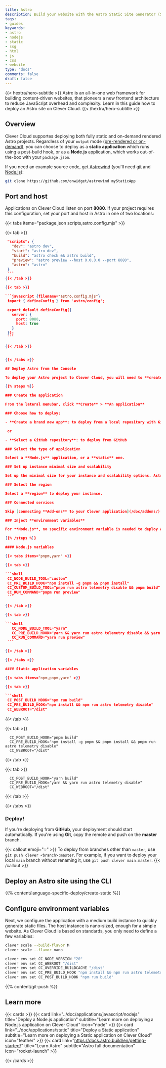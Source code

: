 ```yaml
---
title: Astro
description: Build your website with the Astro Static Site Generator (SSG) and host it on Clever Cloud. No dedicated runner needed.
tags:
- guides
keywords:
- astro 
- nodejs
- static
- ssg
- html
- js
- css
- website
type: "docs"
comments: false
draft: false
---
```


{{< hextra/hero-subtitle >}}
  Astro is an all-in-one web framework for building content-driven websites, that pioneers a new frontend architecture to reduce JavaScript overhead and complexity. Learn in this guide how to deploy an Astro site on Clever Cloud.
{{< /hextra/hero-subtitle >}}

## Overview

Clever Cloud supportes deploying both fully static and on-demand rendered Astro projects. Regardless of your `output` mode ([pre-rendered or on-demand](/en/basics/rendering-modes/)), you can choose to deploy as a **static application** which runs using a post-build hook, or as a **Node.js** application, which works out-of-the-box with your `package.json`.

If you need an example source code, get [Astrowind](https://github.com/onwidget/astrowind) (you'll need [git](https://git-scm.com/book/en/v2/Getting-Started-Installing-Git) and [Node.js](https://nodejs.org/en/learn/getting-started/how-to-install-nodejs)):
```bash
git clone https://github.com/onwidget/astrowind myStaticApp
```

## Port and host

Applications on Clever Cloud listen on port **8080**. If your project requires this configuration, set your port and host in Astro in one of two locations:

{{< tabs items="package.json scripts,astro.config.mjs" >}}

  {{< tab >}}

   ```json {filename="package.json"}
    "scripts": {
      "dev": "astro dev",
      "start": "astro dev",
      "build": "astro check && astro build",
      "preview": "astro preview --host 0.0.0.0 --port 8080",
      "astro": "astro"
    } 
    ```
  {{< /tab >}}

  {{< tab >}}

   ```javascript {filename="astro.config.mjs"}
    import { defineConfig } from 'astro/config';

    export default defineConfig({
      server: {
        port: 8080,
        host: true
      }
    });
    ```

  {{< /tab >}}


{{< /tabs >}}

## Deploy Astro from the Console

To deploy your Astro project to Clever Cloud, you will need to **create a new application**. The application wizard will walk you through the necessary configuration steps.

{{% steps %}}

### Create the application 

From the lateral menubar, click **Create** > **An application**

### Choose how to deploy:

 - **Create a brand new app**: to deploy from a local repository with Git

    or

 - **Select a GitHub repository**: to deploy from GitHub

### Select the type of application

Select a **Node.js** application, or a **static** one.

### Set up instance minimal size and scalability

Set up the minimal size for your instance and scalability options. Astro sites can typically be deployed using the **Nano** instance. Depending on your project's specifications and dependencies, you may need to adjust accordingly as you watch the metrics from the **Overview** page.

### Select the region

Select a **region** to deploy your instance.

### Connected services

Skip [connecting **Add-ons** to your Clever application](/doc/addons/) unless you're using a database or Keycloak.

### Inject **environment variables**

For **Node.js**, no specific environment variable is needed to deploy Astro if you're using **npm**. If you're using **yarn** or **pnpm**, or deploying on a Static application, set the following environment variables.

{{% /steps %}}

#### Node.js variables

{{< tabs items="pnpm,yarn" >}}
  
  {{< tab >}}

  ```shell
    CC_NODE_BUILD_TOOL="custom"
    CC_PRE_BUILD_HOOK="npm install -g pnpm && pnpm install"
    CC_CUSTOM_BUILD_TOOL="pnpm run astro telemetry disable && pnpm build"
    CC_RUN_COMMAND="pnpm run preview"
    ```

  {{< /tab >}}

  {{< tab >}}

  ```shell
      CC_NODE_BUILD_TOOL="yarn"
      CC_PRE_BUILD_HOOK="yarn && yarn run astro telemetry disable && yarn build"
      CC_RUN_COMMAND="yarn run preview"
    ```

  {{< /tab >}}

{{< /tabs >}}

#### Static application variables

{{< tabs items="npm,pnpm,yarn" >}}
  
  {{< tab >}}

  ```shell
    CC_POST_BUILD_HOOK="npm run build"
    CC_PRE_BUILD_HOOK="npm install && npm run astro telemetry disable"
    CC_WEBROOT="/dist"
  ```

  {{< /tab >}}

  {{< tab >}}

  ```shell
    CC_POST_BUILD_HOOK="pnpm build"
    CC_PRE_BUILD_HOOK="npm install -g pnpm && pnpm install && pnpm run astro telemetry disable"
    CC_WEBROOT="/dist"
  ```

  {{< /tab >}}

  {{< tab >}}

  ```shell
    CC_POST_BUILD_HOOK="yarn build"
    CC_PRE_BUILD_HOOK="yarn && yarn run astro telemetry disable"
    CC_WEBROOT="/dist"
  ```

  {{< /tab >}}


{{< /tabs >}}

### Deploy!

If you're deploying from **GitHub**, your deployment should start automatically. If you're using **Git**, copy the remote and push on the **master** branch. 



{{< callout emoji="💡" >}}
  To deploy from branches other than `master`, use `git push clever <branch>:master`. For example, if you want to deploy your local `main` branch without renaming it, use `git push clever main:master`.
{{< /callout >}}

## Deploy an Astro site using the CLI

{{% content/language-specific-deploy/create-static %}}

## Configure environment variables

Next, we configure the application with a medium build instance to quickly generate static files. The host instance is nano-sized, enough for a simple website. As Clever Cloud is based on standards, you only need to define a few variables:

```bash
clever scale --build-flavor M
clever scale --flavor nano

clever env set CC_NODE_VERSION "20"
clever env set CC_WEBROOT "/dist"
clever env set CC_OVERRIDE_BUILDCACHE "/dist"
clever env set CC_PRE_BUILD_HOOK "npm install && npm run astro telemetry disable"
clever env set CC_POST_BUILD_HOOK "npm run build"
```

{{% content/git-push %}}

## Learn more

{{< cards >}}
  {{< card link="../doc/applications/javascript/nodejs" title="Deploy a Node.js application" subtitle="Learn more on deploying a Node.js application on Clever Cloud" icon="node" >}}
  {{< card link="../doc/applications/static" title="Deploy a Static application" subtitle="Learn more on deploying a Static application on Clever Cloud" icon="feather" >}}
  {{< card link="https://docs.astro.build/en/getting-started/" title="Learn Astro" subtitle="Astro full documentation" icon="rocket-launch" >}}
  
{{< /cards >}}
